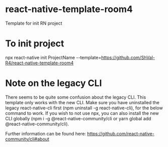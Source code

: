 # react-native-template-room4
Template for init RN project

# To init project
npx react-native init ProjectName --template=https://github.com/ShVal-R4/react-native-template-room4

# Note on the legacy CLI
There seems to be quite some confusion about the legacy CLI. This template only works with the new CLI. Make sure you have uninstalled the legacy react-native-cli first (npm uninstall -g react-native-cli), for the below command to work. If you wish to not use npx, you can also install the new CLI globally (npm i -g @react-native-community/cli or yarn global add @react-native-community/cli).

Further information can be found here: https://github.com/react-native-community/cli#about
